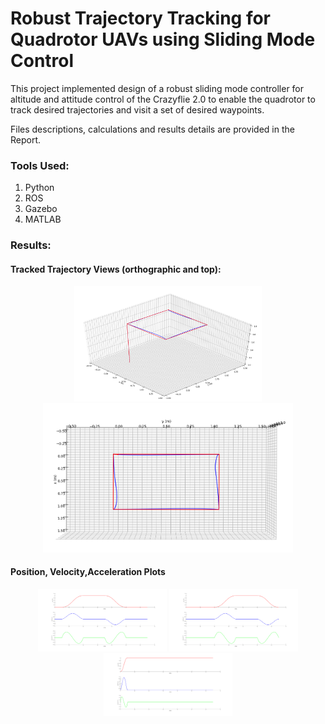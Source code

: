 # Robust Trajectory Tracking for Quadrotor UAVs using Sliding Mode Control

This project implemented design of a robust sliding mode controller for altitude and attitude control of the Crazyflie 2.0 to enable the quadrotor to track desired trajectories and visit a set of desired waypoints.

Files descriptions, calculations and results details are provided in the Report.

### Tools Used:
1. Python
2. ROS
3. Gazebo
4. MATLAB

### Results:

#### Tracked Trajectory Views (orthographic and top):
<p align="center">
  <img src="\Plots\Figure_2.png" alt="Image 1 Description" width="300"/>
  <img src="\Plots\Figure_3.png" alt="Image 1 Description" width="400"/>
 </p>

#### Position, Velocity,Acceleration Plots

<p align="center">
  <img src="\Plots\x_p0_p5.png" alt="Image 1 Description" height="100"/>
  <img src="\Plots\y_p0_p5.png" alt="Image 1 Description" height="100"/>
  <img src="\Plots\z_p0_p5.png" alt="Image 1 Description" height="100"/>
 </p>
